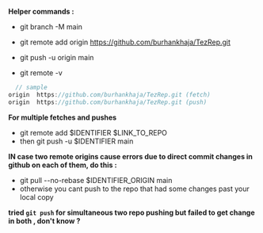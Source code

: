 **Helper commands :**

- git branch -M main
- git remote add origin https://github.com/burhankhaja/TezRep.git
- git push -u origin main

- git remote -v
```c
  // sample
origin  https://github.com/burhankhaja/TezRep.git (fetch)
origin  https://github.com/burhankhaja/TezRep.git (push)
```
**For multiple fetches and pushes**
- git remote add $IDENTIFIER $LINK_TO_REPO
- then git push -u $IDENTIFIER main

**IN case two remote origins cause errors due to direct commit changes in github on each of them, do this :**
-  git pull --no-rebase $IDENTIFIER_ORIGIN main
-  otherwise you cant push to the repo that had some changes past your local copy



**tried `git push` for simultaneous two repo pushing but failed to get change in both , don't know ?**

